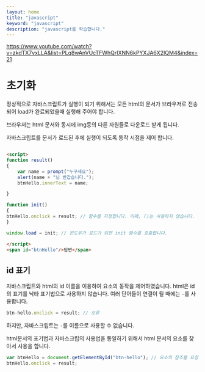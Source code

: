 ```yaml
---
layout: home
title: "javascript"
keyword: "javascript"
description: "javascript를 학습합니다."
---
```


https://www.youtube.com/watch?v=zkdTX7vxLLA&list=PLq8wAnVUcTFWhQrIXNN6kPYXJA6X2IQM4&index=21

# 초기화
정상적으로 자바스크립트가 실행이 되기 위해서는 모든 html의 문서가 브라우저로 전송되어 load가 완료되었을때
실행해 주어야 합니다.

브라우저는 html 문서와 동시에 img등의 다른 자원들로 다운로드 받게 됩니다.

자바스크립트를 문서가 로드된 후에 실행이 되도록 동작 시점을 제어 합니다.

```html

<script>
function result()
{
    var name = prompt("누구세요");
    alert(name + "님 반갑습니다.");
    btnHello.innerText = name;

}

function init()
{
btnHello.onclick = result; // 함수를 지정합니다. 이때, ()는 사용하지 않습니다.
}

window.load = init; // 윈도우가 로드가 되면 init 함수를 호출합니다.

</script>
<span id="btnHello"/>답변</span>
```

## id 표기
자바스크립트와 html의 id 이름을 이용하여 요소의 동작을 제어하였습니다.
html은 id의 표기를 낙타 표기법으로 사용하지 않습니다. 여러 단어들이 연결이 될 때에는 `-`를 사용합니다.

```js
btn-hello.onclick = result; // 오류
```

하지만, 자바스크립트는 `-`를 이름으로 사용할 수 없습니다.

html문서의 표기법과 자바스크립의 사용법을 통일하기 위해서 html 문서의 요소를 찾아서 사용을 합니다.

```js
var btnHello = document.getElementById("btn-hello"); // 요소의 참조를 요청
btnHello.onclick = result;
```



